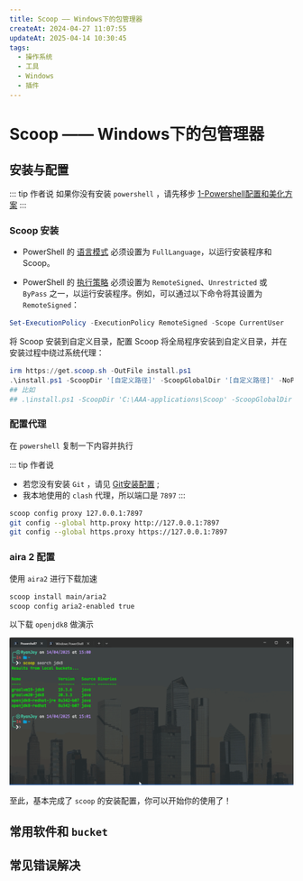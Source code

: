 ```yaml
---
title: Scoop —— Windows下的包管理器
createAt: 2024-04-27 11:07:55
updateAt: 2025-04-14 10:30:45
tags:
  - 操作系统
  - 工具
  - Windows
  - 插件
---
```


# Scoop —— Windows下的包管理器

## 安装与配置

::: tip 作者说
如果你没有安装 `powershell` ，请先移步 [1-Powershell配置和美化方案](../📟Powershell/1-Powershell配置和美化方案.md)
:::

### Scoop 安装

- PowerShell 的 [语言模式](https://learn.microsoft.com/zh-cn/powershell/module/microsoft.powershell.core/about/about_language_modes) 必须设置为 `FullLanguage`，以运行安装程序和 Scoop。

- PowerShell 的 [执行策略](https://learn.microsoft.com/zh-cn/powershell/module/microsoft.powershell.core/about/about_execution_policies) 必须设置为 `RemoteSigned`、`Unrestricted` 或 `ByPass` 之一，以运行安装程序。例如，可以通过以下命令将其设置为 `RemoteSigned`：

```powershell [powershell]
Set-ExecutionPolicy -ExecutionPolicy RemoteSigned -Scope CurrentUser
```

将 Scoop 安装到自定义目录，配置 Scoop 将全局程序安装到自定义目录，并在安装过程中绕过系统代理：

```powershell [powershell]
irm https://get.scoop.sh -OutFile install.ps1
.\install.ps1 -ScoopDir '[自定义路径]' -ScoopGlobalDir '[自定义路径]' -NoProxy
## 比如
## .\install.ps1 -ScoopDir 'C:\AAA-applications\Scoop' -ScoopGlobalDir 'C:\AAA-applications\Scoop_Global' -NoProxy
```

### 配置代理

在 `powershell` 复制一下内容并执行

::: tip 作者说

- 若您没有安装 `Git` ，请见 [Git安装配置](../../🖥️专业技能/🌵Git/Git安装配置.md) ;
- 我本地使用的 `clash` 代理，所以端口是 `7897`
:::

```sh [powershell]
scoop config proxy 127.0.0.1:7897
git config --global http.proxy http://127.0.0.1:7897
git config --global https.proxy https://127.0.0.1:7897
```

### aira 2 配置

使用 `aira2` 进行下载加速

```sh [powersehll]
scoop install main/aria2
scoop config aria2-enabled true
```

以下载 `openjdk8` 做演示

![](assets/scoop——windows下的包管理器/jdk8安装.gif)

至此，基本完成了 `scoop` 的安装配置，你可以开始你的使用了！

## 常用软件和 `bucket`

## 常见错误解决